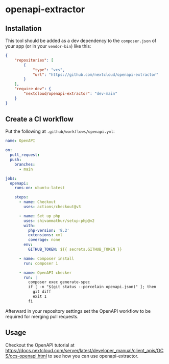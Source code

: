 # openapi-extractor

## Installation

This tool should be added as a dev dependency to the `composer.json` of your app (or in your `vendor-bin`) like this:

```json
{
    "repositories": [
        {
            "type": "vcs",
            "url": "https://github.com/nextcloud/openapi-extractor"
        }
    ],
    "require-dev": {
        "nextcloud/openapi-extractor": "dev-main"
    }
}
```

## Create a CI workflow

Put the following at `.github/workflows/openapi.yml`:

```yaml
name: OpenAPI

on:
  pull_request:
  push:
    branches:
      - main

jobs:
  openapi:
    runs-on: ubuntu-latest

    steps:
      - name: Checkout
        uses: actions/checkout@v3

      - name: Set up php
        uses: shivammathur/setup-php@v2
        with:
          php-version: '8.2'
          extensions: xml
          coverage: none
        env:
          GITHUB_TOKEN: ${{ secrets.GITHUB_TOKEN }}

      - name: Composer install
        run: composer i

      - name: OpenAPI checker
        run: |
          composer exec generate-spec
          if [ -n "$(git status --porcelain openapi.json)" ]; then
            git diff
            exit 1
          fi
```

Afterward in your repository settings set the OpenAPI workflow to be required for merging pull requests.

## Usage

Checkout the OpenAPI tutorial at https://docs.nextcloud.com/server/latest/developer_manual/client_apis/OCS/ocs-openapi.html to see how you can use openapi-extractor.
